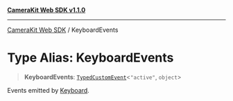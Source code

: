 [**CameraKit Web SDK v1.1.0**](../README.md)

***

[CameraKit Web SDK](../globals.md) / KeyboardEvents

# Type Alias: KeyboardEvents

> **KeyboardEvents**: [`TypedCustomEvent`](../classes/TypedCustomEvent.md)\<`"active"`, `object`\>

Events emitted by [Keyboard](Keyboard.md).
